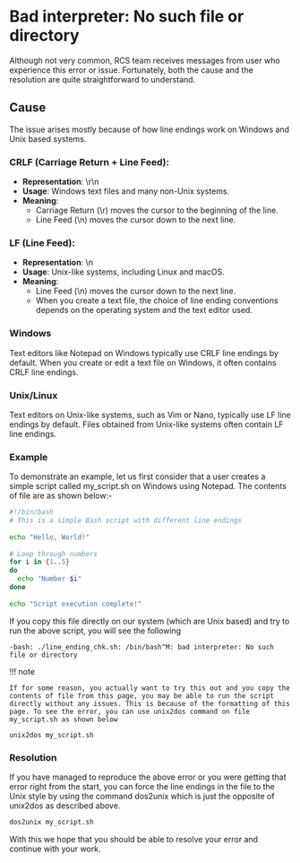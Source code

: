 # Bad interpreter: No such file or directory

Although not very common, RCS team receives messages from user who experience this error or issue. Fortunately, both the cause and the resolution are quite straightforward to understand.

## Cause

The issue arises mostly because of how line endings work on Windows and Unix based systems.

### CRLF (Carriage Return + Line Feed):

* **Representation**: \r\n
* **Usage**: Windows text files and many non-Unix systems.
* **Meaning**:
    * Carriage Return (\r) moves the cursor to the beginning of the line.
    * Line Feed (\n) moves the cursor down to the next line.

### LF (Line Feed):

* **Representation**: \n
* **Usage**: Unix-like systems, including Linux and macOS.
* **Meaning**:
    * Line Feed (\n) moves the cursor down to the next line.
    * When you create a text file, the choice of line ending conventions depends on the operating system and the text editor used.

### Windows

Text editors like Notepad on Windows typically use CRLF line endings by default.
When you create or edit a text file on Windows, it often contains CRLF line endings.

### Unix/Linux

Text editors on Unix-like systems, such as Vim or Nano, typically use LF line endings by default.
Files obtained from Unix-like systems often contain LF line endings.

### Example

To demonstrate an example, let us first consider that a user creates a simple script called my_script.sh on Windows using Notepad. The contents of file are as shown below:-

```bash
#!/bin/bash
# This is a simple Bash script with different line endings
 
echo "Hello, World!"
 
# Loop through numbers
for i in {1..5}
do
  echo "Number $i"
done
 
echo "Script execution complete!"
```

If you copy this file directly on our system (which are Unix based) and try to run the above script, you will see the following

```console
-bash: ./line_ending_chk.sh: /bin/bash^M: bad interpreter: No such file or directory
```

!!! note

    If for some reason, you actually want to try this out and you copy the contents of file from this page, you may be able to run the script directly without any issues. This is because of the formatting of this  page. To see the error, you can use unix2dos command on file my_script.sh as shown below

```console
unix2dos my_script.sh
```

### Resolution

If you have managed to reproduce the above error or you were getting that error right from the start, you can force the line endings in the file to the Unix style by using the command dos2unix which is just the opposite of unix2dos as described above.

```bash
dos2unix my_script.sh
```

With this we hope that you should be able to resolve your error and continue with your work.
